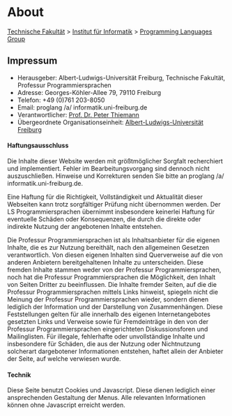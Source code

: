 # About

[Technische Fakultät](https://www.tf.uni-freiburg.de) > 
[Institut für Informatik](https://www.informatik.uni-freiburg.de) > [Programming Languages Group](/)

## Impressum

- Herausgeber: Albert-Ludwigs-Universität Freiburg, Technische Fakultät, Professur Programmiersprachen
- Adresse: Georges-Köhler-Allee 79, 79110 Freiburg
- Telefon: +49 (0)761 203-8050
- Email: proglang /a/ informatik.uni-freiburg.de
- Verantwortlicher: [Prof. Dr. Peter Thiemann](team/thiemann.md)
- Übergeordnete Organisationseinheit: [Albert-Ludwigs-Universität Freiburg](https://uni-freiburg.de)

#### Haftungsausschluss
Die Inhalte dieser Website werden mit größtmöglicher Sorgfalt recherchiert und implementiert. Fehler im Bearbeitungsvorgang sind dennoch nicht auszuschließen. Hinweise und Korrekturen senden Sie bitte an proglang /a/ informatik.uni-freiburg.de.

Eine Haftung für die Richtigkeit, Vollständigkeit und Aktualität dieser Webseiten kann trotz sorgfältiger Prüfung nicht übernommen werden. Der LS Programmiersprachen übernimmt insbesondere keinerlei Haftung für eventuelle Schäden oder Konsequenzen, die durch die direkte oder indirekte Nutzung der angebotenen Inhalte entstehen.

Die Professur Programmiersprachen ist als Inhaltsanbieter für die eigenen Inhalte, die es zur Nutzung bereithält, nach den allgemeinen Gesetzen verantwortlich. Von diesen eigenen Inhalten sind Querverweise auf die von anderen Anbietern bereitgehaltenen Inhalte zu unterscheiden. Diese fremden Inhalte stammen weder von der Professur Programmiersprachen, noch hat die Professur Programmiersprachen die Möglichkeit, den Inhalt von Seiten Dritter zu beeinflussen. Die Inhalte fremder Seiten, auf die die Professur Programmiersprachen mittels Links hinweist, spiegeln nicht die Meinung der Professur Programmiersprachen wieder, sondern dienen lediglich der Information und der Darstellung von Zusammenhängen. Diese Feststellungen gelten für alle innerhalb des eigenen Internetangebotes gesetzten Links und Verweise sowie für Fremdeinträge in den von der Professur Programmiersprachen eingerichteten Diskussionsforen und Mailinglisten. Für illegale, fehlerhafte oder unvollständige Inhalte und insbesondere für Schäden, die aus der Nutzung oder Nichtnutzung solcherart dargebotener Informationen entstehen, haftet allein der Anbieter der Seite, auf welche verwiesen wurde.

#### Technik

Diese Seite benutzt Cookies und Javascript. Diese dienen lediglich einer ansprechenden Gestaltung der Menus. Alle relevanten Informationen können ohne Javascript erreicht werden.